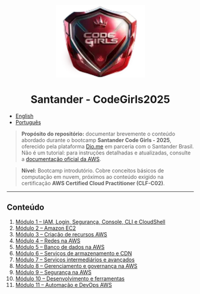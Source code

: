 

<p align="center">
  <img src="./resources/iconSantander.png"  alt="Santander - CodeGirls2025" width="240" />
</p>

<h1 align="center">Santander - CodeGirls2025</h1>

- [English](README.md)
- [Português](README.pt.md)

> **Propósito do repositório:** documentar brevemente o conteúdo abordado durante o bootcamp **Santander Code Girls - 2025**, oferecido pela plataforma [Dio.me](https://www.dio.me/en) em parceria com o Santander Brasil.  
> Não é um tutorial: para instruções detalhadas e atualizadas, consulte a [documentação oficial da AWS](https://docs.aws.amazon.com/).

> **Nível:** Bootcamp introdutório. Cobre conceitos básicos de computação em nuvem, próximos ao conteúdo exigido na certificação **AWS Certified Cloud Practitioner (CLF-C02)**.

---

## Conteúdo

1. [Módulo 1 – IAM, Login, Segurança, Console, CLI e CloudShell](./Module01/module01.pt.md)  
2. [Módulo 2 – Amazon EC2](./Module02/module02.pt.md)  
3. [Módulo 3 – Criação de recursos AWS](./Module03/module03.pt.md)
4. [Módulo 4 – Redes na AWS](./Module04/module04.pt.md)
5. [Módulo 5 – Banco de dados na AWS](./Module05/module05.pt.md)
6. [Módulo 6 – Serviços de armazenamento e CDN](./Module06/module06.pt.md)
7. [Módulo 7 – Serviços intermediários e avançados](./Module07/module07.pt.md)
8. [Módulo 8 – Gerenciamento e governança na AWS](./Module08/module08.pt.md)
9. [Módulo 9 – Segurança na AWS](./Module09/module09.pt.md)
10. [Módulo 10 – Desenvolvimento e ferramentas](./Module10/module10.pt.md)
11. [Módulo 11 – Automação e DevOps AWS](./Module11/module11.pt.md)
